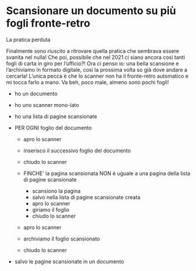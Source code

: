 # Scansionare un documento su più fogli fronte-retro

La pratica perduta

Finalmente sono riuscito a ritrovare quella pratica che sembrava essere svanita nel nulla! Che poi, possibile che nel 2021 ci siano ancora così tanti fogli di carta in giro per l’ufficio?! Ora ci penso io: una bella scansione e l’archiviamo in formato digitale, così la prossima volta so già dove andare a cercarla! L’unica pecca è che lo scanner non ha il fronte-retro automatico e mi tocca farlo a mano. Va beh, poco male, almeno sono pochi fogli!

- ho un documento
- ho uno scanner mono-lato
- ho una lista di pagine scansionate

- PER OGNI foglio del documento

  - apro lo scanner
  - inserisco il successivo foglio del documento
  - chiudo lo scanner

  - FINCHE' la pagina scansionata NON è uguale a una pagina della lista di pagine scansionate

    - scansiono la pagina
    - salvo nella lista di pagine scansionate creata
    - apro lo scanner
    - giriamo il foglio
    - chiudo lo scanner

  - apro lo scanner
  - archiviamo il foglio scansionato
  - chiudo lo scanner

- salvo le pagine scansionate in un documento
